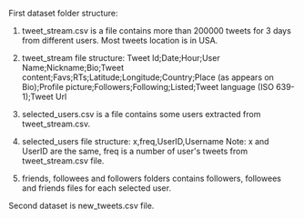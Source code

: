 First dataset folder structure:

1. tweet_stream.csv is a file contains more than 200000 tweets for 3 days from different users. Most tweets location is in USA.
2. tweet_stream file structure:
   Tweet Id;Date;Hour;User Name;Nickname;Bio;Tweet content;Favs;RTs;Latitude;Longitude;Country;Place (as appears on Bio);Profile picture;Followers;Following;Listed;Tweet language (ISO 639-1);Tweet Url
4. selected_users.csv is a file contains some users extracted from tweet_stream.csv.
5. selected_users file structure:
   x,freq,UserID,Username
   Note: x and UserID are the same, freq is a number of user's tweets from tweet_stream.csv file.

6. friends, followees and followers folders contains followers, followees and friends files for each selected user.

Second dataset is new_tweets.csv file. 



